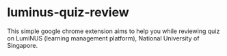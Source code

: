 # luminus-quiz-review
This simple google chrome extension aims to help you while reviewing quiz on LumiNUS (learning management platform), National University of Singapore.
